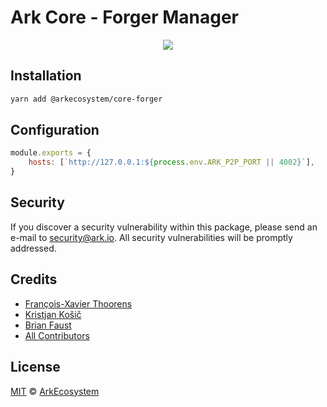 # Ark Core - Forger Manager

<p align="center">
    <img src="../../banner.png?sanitize=true" />
</p>

## Installation

```bash
yarn add @arkecosystem/core-forger
```

## Configuration

```js
module.exports = {
	hosts: [`http://127.0.0.1:${process.env.ARK_P2P_PORT || 4002}`],
}
```

## Security

If you discover a security vulnerability within this package, please send an e-mail to security@ark.io. All security vulnerabilities will be promptly addressed.

## Credits

-   [François-Xavier Thoorens](https://github.com/fix)
-   [Kristjan Košič](https://github.com/kristjank)
-   [Brian Faust](https://github.com/faustbrian)
-   [All Contributors](../../../../contributors)

## License

[MIT](LICENSE) © [ArkEcosystem](https://ark.io)
